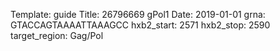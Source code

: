 Template: guide
Title: 26796669 gPol1
Date: 2019-01-01
grna: GTACCAGTAAAATTAAAGCC
hxb2_start: 2571
hxb2_stop: 2590
target_region: Gag/Pol
